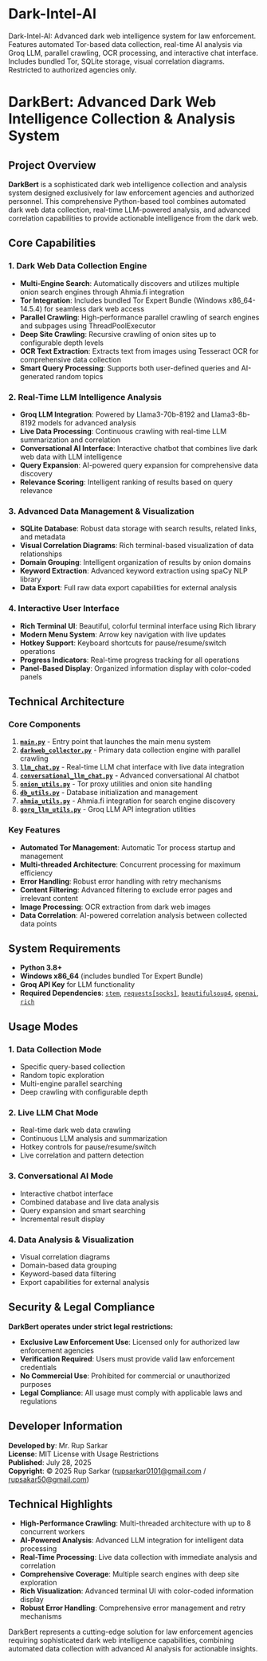 # Dark-Intel-AI
Dark-Intel-AI: Advanced dark web intelligence system for law enforcement. Features automated Tor-based data collection, real-time AI analysis via Groq LLM, parallel crawling, OCR processing, and interactive chat interface. Includes bundled Tor, SQLite storage, visual correlation diagrams. Restricted to authorized agencies only.

# DarkBert: Advanced Dark Web Intelligence Collection & Analysis System

## Project Overview

**DarkBert** is a sophisticated dark web intelligence collection and analysis system designed exclusively for law enforcement agencies and authorized personnel. This comprehensive Python-based tool combines automated dark web data collection, real-time LLM-powered analysis, and advanced correlation capabilities to provide actionable intelligence from the dark web.

## Core Capabilities

### 1. **Dark Web Data Collection Engine**
- **Multi-Engine Search**: Automatically discovers and utilizes multiple onion search engines through Ahmia.fi integration
- **Tor Integration**: Includes bundled Tor Expert Bundle (Windows x86_64-14.5.4) for seamless dark web access
- **Parallel Crawling**: High-performance parallel crawling of search engines and subpages using ThreadPoolExecutor
- **Deep Site Crawling**: Recursive crawling of onion sites up to configurable depth levels
- **OCR Text Extraction**: Extracts text from images using Tesseract OCR for comprehensive data collection
- **Smart Query Processing**: Supports both user-defined queries and AI-generated random topics

### 2. **Real-Time LLM Intelligence Analysis**
- **Groq LLM Integration**: Powered by Llama3-70b-8192 and Llama3-8b-8192 models for advanced analysis
- **Live Data Processing**: Continuous crawling with real-time LLM summarization and correlation
- **Conversational AI Interface**: Interactive chatbot that combines live dark web data with LLM intelligence
- **Query Expansion**: AI-powered query expansion for comprehensive data discovery
- **Relevance Scoring**: Intelligent ranking of results based on query relevance

### 3. **Advanced Data Management & Visualization**
- **SQLite Database**: Robust data storage with search results, related links, and metadata
- **Visual Correlation Diagrams**: Rich terminal-based visualization of data relationships
- **Domain Grouping**: Intelligent organization of results by onion domains
- **Keyword Extraction**: Advanced keyword extraction using spaCy NLP library
- **Data Export**: Full raw data export capabilities for external analysis

### 4. **Interactive User Interface**
- **Rich Terminal UI**: Beautiful, colorful terminal interface using Rich library
- **Modern Menu System**: Arrow key navigation with live updates
- **Hotkey Support**: Keyboard shortcuts for pause/resume/switch operations
- **Progress Indicators**: Real-time progress tracking for all operations
- **Panel-Based Display**: Organized information display with color-coded panels

## Technical Architecture

### **Core Components**

1. **[`main.py`](DarkBert/darkweb_ai/main.py:1)** - Entry point that launches the main menu system
2. **[`darkweb_collector.py`](DarkBert/darkweb_ai/darkweb_collector.py:1)** - Primary data collection engine with parallel crawling
3. **[`llm_chat.py`](DarkBert/darkweb_ai/llm_chat.py:1)** - Real-time LLM chat interface with live data integration
4. **[`conversational_llm_chat.py`](DarkBert/darkweb_ai/conversational_llm_chat.py:1)** - Advanced conversational AI chatbot
5. **[`onion_utils.py`](DarkBert/darkweb_ai/onion_utils.py:1)** - Tor proxy utilities and onion site handling
6. **[`db_utils.py`](DarkBert/darkweb_ai/db_utils.py:1)** - Database initialization and management
7. **[`ahmia_utils.py`](DarkBert/darkweb_ai/ahmia_utils.py:1)** - Ahmia.fi integration for search engine discovery
8. **[`gorq_llm_utils.py`](DarkBert/darkweb_ai/gorq_llm_utils.py:1)** - Groq LLM API integration utilities

### **Key Features**

- **Automated Tor Management**: Automatic Tor process startup and management
- **Multi-threaded Architecture**: Concurrent processing for maximum efficiency
- **Error Handling**: Robust error handling with retry mechanisms
- **Content Filtering**: Advanced filtering to exclude error pages and irrelevant content
- **Image Processing**: OCR extraction from dark web images
- **Data Correlation**: AI-powered correlation analysis between collected data points

## System Requirements

- **Python 3.8+**
- **Windows x86_64** (includes bundled Tor Expert Bundle)
- **Groq API Key** for LLM functionality
- **Required Dependencies**: [`stem`](DarkBert/darkweb_ai/requirements.txt:1), [`requests[socks]`](DarkBert/darkweb_ai/requirements.txt:2), [`beautifulsoup4`](DarkBert/darkweb_ai/requirements.txt:3), [`openai`](DarkBert/darkweb_ai/requirements.txt:4), [`rich`](DarkBert/darkweb_ai/requirements.txt:5)

## Usage Modes

### **1. Data Collection Mode**
- Specific query-based collection
- Random topic exploration
- Multi-engine parallel searching
- Deep crawling with configurable depth

### **2. Live LLM Chat Mode**
- Real-time dark web data crawling
- Continuous LLM analysis and summarization
- Hotkey controls for pause/resume/switch
- Live correlation and pattern detection

### **3. Conversational AI Mode**
- Interactive chatbot interface
- Combined database and live data analysis
- Query expansion and smart searching
- Incremental result display

### **4. Data Analysis & Visualization**
- Visual correlation diagrams
- Domain-based data grouping
- Keyword-based data filtering
- Export capabilities for external analysis

## Security & Legal Compliance

**DarkBert operates under strict legal restrictions:**

- **Exclusive Law Enforcement Use**: Licensed only for authorized law enforcement agencies
- **Verification Required**: Users must provide valid law enforcement credentials
- **No Commercial Use**: Prohibited for commercial or unauthorized purposes
- **Legal Compliance**: All usage must comply with applicable laws and regulations

## Developer Information

**Developed by**: Mr. Rup Sarkar  
**License**: MIT License with Usage Restrictions  
**Published**: July 28, 2025  
**Copyright**: © 2025 Rup Sarkar  (rupsarkar0101@gmail.com / rupsakar50@gmail.com)

## Technical Highlights

- **High-Performance Crawling**: Multi-threaded architecture with up to 8 concurrent workers
- **AI-Powered Analysis**: Advanced LLM integration for intelligent data processing
- **Real-Time Processing**: Live data collection with immediate analysis and correlation
- **Comprehensive Coverage**: Multiple search engines with deep site exploration
- **Rich Visualization**: Advanced terminal UI with color-coded information display
- **Robust Error Handling**: Comprehensive error management and retry mechanisms

DarkBert represents a cutting-edge solution for law enforcement agencies requiring sophisticated dark web intelligence capabilities, combining automated data collection with advanced AI analysis for actionable insights.
